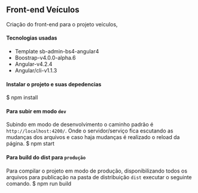 ## Front-end Veículos

Criação do front-end para o projeto veículos,

#### Tecnologias usadas
- Template sb-admin-bs4-angular4
- Boostrap-v4.0.0-alpha.6
- Angular-v4.2.4
- Angular/cli-v1.1.3

#### Instalar o projeto e suas depedencias
$ npm install

#### Para subir em modo `dev`
Subindo em modo de desenvolvimento o caminho padrão é  `http://localhost:4200/`.
Onde o servidor/serviço fica escutando as mudanças dos arquivos e caso haja mudanças é realizado o reload da página.
$ npm start

#### Para build do dist para `produção`
Para compilar o projeto em modo de produção, disponibilizando todos os arquivos para publicação na pasta de distribuição `dist` executar o seguinte comando.
$ npm run build
